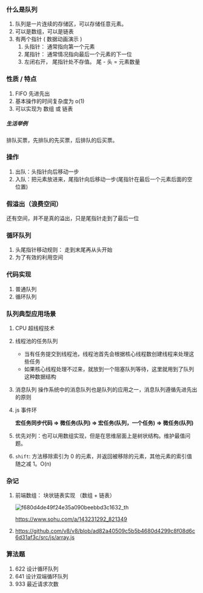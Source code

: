 ### 什么是队列

1. 队列是一片连续的存储区，可以存储任意元素。
2. 可以是数组，可以是链表
3. 有两个指针 ( 数据动画演示 )
   1. 头指针： 通常指向第一个元素
   2. 尾指针： 通常情况指向最后一个元素的下一位
   3. 左闭右开， 尾指针处不存值。 尾 - 头 = 元素数量

### 性质 / 特点

1. FIFO 先进先出
2. 基本操作的时间复杂度为 o(1)
3. 可以实现为 数组 或 链表

##### 生活举例

排队买票，先排队的先买票，后排队的后买票。

### 操作

1. 出队：头指针向后移动一步
2. 入队：把元素放进来，尾指针向后移动一步(尾指针在最后一个元素后面的空位置)

### 假溢出（浪费空间）

还有空间，并不是真的溢出，只是尾指针走到了最后一位

### 循环队列

1. 头尾指针移动规则： 走到末尾再从头开始
2. 为了有效的利用空间

### 代码实现

1. 普通队列
2. 循环队列

### 队列典型应用场景

1. CPU 超线程技术

2. 线程池的任务队列

   - 当有任务提交到线程池，线程池首先会根据核心线程数创建线程来处理这些任务
   - 如果核心线程处理不过来，就放到一个阻塞队列等待，这里就用到了队列这种数据结构

3. 消息队列
   操作系统中的消息队列也是队列的应用之一，消息队列遵循先进先出的原则

4. js 事件环

   **宏任务同步代码 => 微任务(队列) => 宏任务(队列，一个任务)**
   **=> 微任务(队列)**

5. 优先对列：也可以用数组实现，但是在思维层面上是树状结构。维护最值问题。

6. `shift`: 方法移除索引为 0 的元素，并返回被移除的元素，其他元素的索引值随之减 1。O(n)

### 杂记

1. 前端数组： 块状链表实现 （数组 + 链表）

   ![f680d4de49f24e35a090beebbd3c1632_th](f680d4de49f24e35a090beebbd3c1632_th.png)

   https://www.sohu.com/a/143231292_821349

2. https://github.com/v8/v8/blob/ad82a40509c5b5b4680d4299c8f08d6c6d31af3c/src/js/array.js

### 算法题

1. 622 设计循环队列
2. 641 设计双端循环队列
3. 933 最近请求次数

